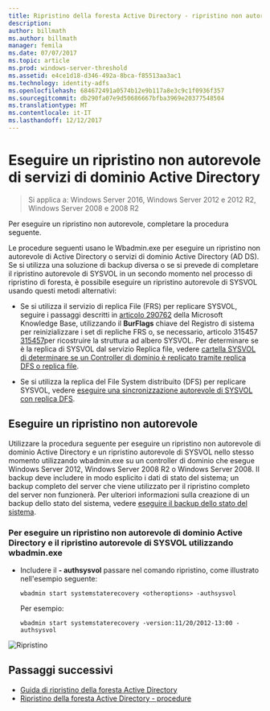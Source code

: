 ```yaml
---
title: Ripristino della foresta Active Directory - ripristino non autorevole
description: 
author: billmath
ms.author: billmath
manager: femila
ms.date: 07/07/2017
ms.topic: article
ms.prod: windows-server-threshold
ms.assetid: e4ce1d18-d346-492a-8bca-f85513aa3ac1
ms.technology: identity-adfs
ms.openlocfilehash: 684672491a0574b12e9b117a8e3c9c1f0936f357
ms.sourcegitcommit: db290fa07e9d50686667bfba3969e20377548504
ms.translationtype: MT
ms.contentlocale: it-IT
ms.lasthandoff: 12/12/2017
---
```

# <a name="performing-a-nonauthoritative-restore-of-active-directory-domain-services"></a>Eseguire un ripristino non autorevole di servizi di dominio Active Directory 

>Si applica a: Windows Server 2016, Windows Server 2012 e 2012 R2, Windows Server 2008 e 2008 R2
 
 Per eseguire un ripristino non autorevole, completare la procedura seguente.  
  
 Le procedure seguenti usano le Wbadmin.exe per eseguire un ripristino non autorevole di Active Directory o servizi di dominio Active Directory (AD DS). Se si utilizza una soluzione di backup diversa o se si prevede di completare il ripristino autorevole di SYSVOL in un secondo momento nel processo di ripristino di foresta, è possibile eseguire un ripristino autorevole di SYSVOL usando questi metodi alternativi:  
  
-   Se si utilizza il servizio di replica File (FRS) per replicare SYSVOL, seguire i passaggi descritti in [articolo 290762](https://go.microsoft.com/fwlink/?LinkId=148443) della Microsoft Knowledge Base, utilizzando il **BurFlags** chiave del Registro di sistema per reinizializzare i set di repliche FRS o, se necessario, articolo 315457 [315457](https://support.microsoft.com/kb/315457)per ricostruire la struttura ad albero SYSVOL. Per determinare se è la replica di SYSVOL dal servizio Replica file, vedere [cartella SYSVOL di determinare se un Controller di dominio è replicato tramite replica DFS o replica file](https://msdn.microsoft.com/en-us/library/windows/desktop/cc507518.aspx#determining_whether_a_domain_controller_s_sysvol_folder_is_replicated_by_dfsr_or_frs).  
  
-   Se si utilizza la replica del File System distribuito (DFS) per replicare SYSVOL, vedere [eseguire una sincronizzazione autorevole di SYSVOL con replica DFS](AD-Forest-Recovery-Authoritative-Recovery-SYSVOL.md).  
  
 
## <a name="performing-a-nonauthoritative-restore"></a>Eseguire un ripristino non autorevole  
 Utilizzare la procedura seguente per eseguire un ripristino non autorevole di dominio Active Directory e un ripristino autorevole di SYSVOL nello stesso momento utilizzando wbadmin.exe su un controller di dominio che esegue Windows Server 2012, Windows Server 2008 R2 o Windows Server 2008. Il backup deve includere in modo esplicito i dati di stato del sistema; un backup completo del server che viene utilizzato per il ripristino completo del server non funzionerà. Per ulteriori informazioni sulla creazione di un backup dello stato del sistema, vedere [eseguire il backup dello stato del sistema](AD-Forest-Recovery-Backing-up-System-State.md).  
  
### <a name="to-perform-a-nonauthoritative-restore-of-ad-ds-and-authoritative-restore-of-sysvol-using-wbadminexe"></a>Per eseguire un ripristino non autorevole di dominio Active Directory e il ripristino autorevole di SYSVOL utilizzando wbadmin.exe  
  
-   Includere il **- authsysvol** passare nel comando ripristino, come illustrato nell'esempio seguente:  
  
    ```  
    wbadmin start systemstaterecovery <otheroptions> -authsysvol  
    ```  
  
     Per esempio:  
  
    ```  
    wbadmin start systemstaterecovery -version:11/20/2012-13:00 -authsysvol  
    ```  
  
 ![Ripristino](media/AD-Forest-Recovery-Nonauthoritative-Restore/nonauth.png)

## <a name="next-steps"></a>Passaggi successivi

- [Guida di ripristino della foresta Active Directory](AD-Forest-Recovery-Guide.md)
- [Ripristino della foresta Active Directory - procedure](AD-Forest-Recovery-Procedures.md)
